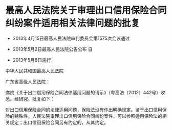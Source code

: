 # 最高人民法院关于审理出口信用保险合同纠纷案件适用相关法律问题的批复

- 2013年4月15日最高人民法院审判委员会第1575次会议通过

- 2013年5月2日最高人民法院公告公布 自

- 2013年5月8日施行

<!-- INFO END -->

中华人民共和国最高人民法院

广东省高级人民法院：

你院《关于出口信用保险合同法律适用问题的请示》（粤高法〔2012〕442号）收悉。经研究，批复如下：

对出口信用保险合同的法律适用问题，保险法没有作出明确规定。鉴于出口信用保险的特殊性，人民法院审理出口信用保险合同纠纷案件，可以参照适用保险法的相关规定；出口信用保险合同另有约定的，从其约定。
